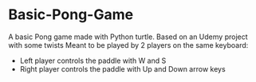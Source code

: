 # Basic-Pong-Game
A basic Pong game made with Python turtle. Based on an Udemy project with some twists
Meant to be played by 2 players on the same keyboard:
- Left player controls the paddle with W and S
- Right player controls the paddle with Up and Down arrow keys
